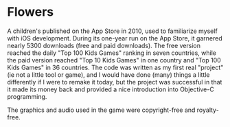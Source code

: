 # Flowers
A children's published on the App Store in 2010, used to familiarize myself with iOS development. During its one-year run on the App Store, it garnered nearly 5300 downloads (free and paid downloads). The free version reached the daily "Top 100 Kids Games" ranking in seven countries, while the paid version reached "Top 10 Kids Games" in one country and "Top 100 Kids Games" in 36 countries. The code was written as my first real "project" (ie not a little tool or game), and I would have done (many) things a little differently if I were to remake it today, but the project was successful in that it made its money back and provided a nice introduction into Objective-C programming.

The graphics and audio used in the game were copyright-free and royalty-free.
